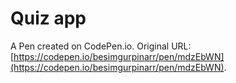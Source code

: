 # Quiz app

A Pen created on CodePen.io. Original URL: [https://codepen.io/besimgurpinarr/pen/mdzEbWN](https://codepen.io/besimgurpinarr/pen/mdzEbWN).

